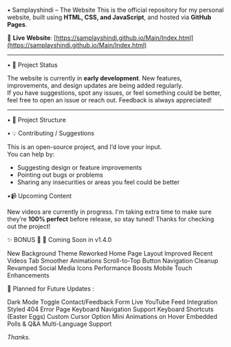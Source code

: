 • Samplayshindi – The Website
This is the official repository for my personal website, built using **HTML, CSS, and JavaScript**, and hosted via **GitHub Pages**.

🔗 **Live Website**: [https://samplayshindi.github.io/Main/Index.html](https://samplayshindi.github.io/Main/Index.html)

---

• 🚧 Project Status

The website is currently in **early development**. New features, improvements, and design updates are being added regularly.  
If you have suggestions, spot any issues, or feel something could be better, feel free to open an issue or reach out. Feedback is always appreciated!

---

• 📂 Project Structure

• 💡 Contributing / Suggestions

This is an open-source project, and I’d love your input.  
You can help by:

- Suggesting design or feature improvements  
- Pointing out bugs or problems  
- Sharing any insecurities or areas you feel could be better

•📹 Upcoming Content

New videos are currently in progress. I'm taking extra time to make sure they’re **100% perfect** before release, so stay tuned!
Thanks for checking out the project!


✨ BONUS 🔮
🚀 Coming Soon in v1.4.0

New Background Theme
Reworked Home Page Layout
Improved Recent Videos Tab
Smoother Animations
Scroll-to-Top Button
Navigation Cleanup
Revamped Social Media Icons
Performance Boosts
Mobile Touch Enhancements

🧪 Planned for Future Updates :

Dark Mode Toggle
Contact/Feedback Form
Live YouTube Feed Integration
Styled 404 Error Page
Keyboard Navigation Support
Keyboard Shortcuts (Easter Eggs)
Custom Cursor Option
Mini Animations on Hover
Embedded Polls & Q&A
Multi-Language Support


*Thanks.*
